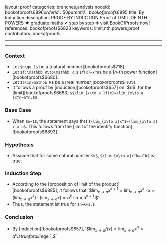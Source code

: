 layout: proof
categories: branches,analysis
nodeid: bookofproofs$6896
orderid: 50
parentid: bookofproofs$6895
title: By Induction
description: PROOF BY INDUCTION Proof of LIMIT OF NTH POWERS &#9733; graduate maths &#10004; step by step &#10010; visit BookOfProofs now!
references: bookofproofs$6823
keywords: limit,nth,powers,proof
contributors: bookofproofs

---


---

### Context

* Let `$n\ge 1$` be a [natural number][bookofproofs$718].
* Let `$f:\mathbb R\to\mathbb R,$` `$f(x)=x^n$` be a [$n$-th power function][bookofproofs$6680].
* Let `$a\in\mathbb R$` be a [real number][bookofproofs$1105].
* It follows a proof by [induction][bookofproofs$657] on `$n$` for the [limit][bookofproofs$6683] `$$\lim_{x\to a }f(x)=\lim_{x\to a }x^n=a^n.$$`

### Base Case

* When `$n=1$`, the statement says that `$\lim_{x\to a}x^1=\lim_{x\to a} x = a$`. This follows from the [limit of the identify function][bookofproofs$6893].
### Hypothesis

* Assume that for some natural number `$k$`, `$\lim_{x\to a}x^k=a^k$` is true.

### Induction Step

* According to the [proposition of limit of the product][bookofproofs$6885], it follows that `$$\lim_{x\to a}x^{k+1}=\lim_{x\to a}x^{k}\cdot x=(\lim_{x\to a}x^k)\cdot (\lim_{x\to a}x)=a^k\cdot a=a^{k+1}.$$`
* Thus, the statement ist true for `$n=k+1.$`

### Conclusion

* By [induction][bookofproofs$657], `$$\lim_{x\to a }f(x)=\lim_{x\to a }x^n=a^n$$` is true for all `$n\ge 1.$`
